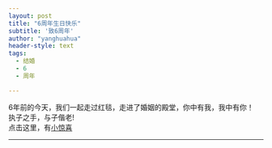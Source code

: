 ```yaml
---
layout: post
title: "6周年生日快乐"
subtitle: '致6周年'
author: "yanghuahua"
header-style: text
tags:
  - 结婚
  - 6
  - 周年

---
```


6年前的今天，我们一起走过红毯，走进了婚姻的殿堂，你中有我，我中有你！  
执子之手，与子偕老!  
点击这里，有[小惊喜](http://119.28.51.116/wedding-anniversary/6years/index.html)

---

